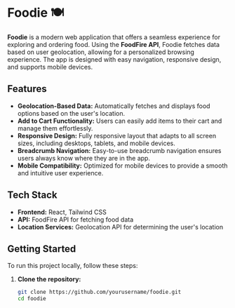 # Foodie 🍽️

**Foodie** is a modern web application that offers a seamless experience for exploring and ordering food. Using the **FoodFire API**, Foodie fetches data based on user geolocation, allowing for a personalized browsing experience. The app is designed with easy navigation, responsive design, and supports mobile devices.

## Features

- **Geolocation-Based Data:** Automatically fetches and displays food options based on the user's location.
- **Add to Cart Functionality:** Users can easily add items to their cart and manage them effortlessly.
- **Responsive Design:** Fully responsive layout that adapts to all screen sizes, including desktops, tablets, and mobile devices.
- **Breadcrumb Navigation:** Easy-to-use breadcrumb navigation ensures users always know where they are in the app.
- **Mobile Compatibility:** Optimized for mobile devices to provide a smooth and intuitive user experience.

## Tech Stack

- **Frontend:** React, Tailwind CSS
- **API:** FoodFire API for fetching food data
- **Location Services:** Geolocation API for determining the user's location

## Getting Started

To run this project locally, follow these steps:

1. **Clone the repository:**

   ```bash
   git clone https://github.com/yourusername/foodie.git
   cd foodie
